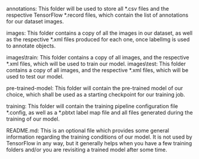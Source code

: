 annotations: This folder will be used to store all *.csv files and the respective TensorFlow *.record files, which contain the list of annotations for our dataset images.

images: This folder contains a copy of all the images in our dataset, as well as the respective *.xml files produced for each one, once labelImg is used to annotate objects.

images\train: This folder contains a copy of all images, and the respective *.xml files, which will be used to train our model.
images\test: This folder contains a copy of all images, and the respective *.xml files, which will be used to test our model.

pre-trained-model: This folder will contain the pre-trained model of our choice, which shall be used as a starting checkpoint for our training job.

training: This folder will contain the training pipeline configuration file *.config, as well as a *.pbtxt label map file and all files generated during the training of our model.

README.md: This is an optional file which provides some general information regarding the training conditions of our model. It is not used by TensorFlow in any way, but it generally helps when you have a few training folders and/or you are revisiting a trained model after some time.